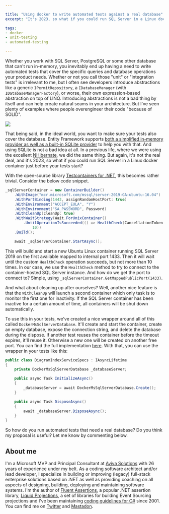 ```yaml
---

title: "Using docker to write automated tests against a real database"
excerpt: "It's 2023, so what if you could run SQL Server in a Linux docker container just before your tests start?"

tags:
- docker
- unit-testing
- automated-testing

---
```


Whether you work with SQL Server, PostgreSQL or some other database that can't run in-memory, you inevitably end up having a need to write automated tests that cover the specific queries and database operations your product needs. Whether or not you call those "unit" or "integration tests" is irrelevant to me, but I often see developers introduce abstractions like a generic `IPermitRepository`, a `IDatabaseManager` (with `IDatabaseManagerFactory`), or worse, their own expression-based abstraction on top of LINQ. Introducing abstractions is not a bad thing by itself and can help create natural seams in your architecture. But I've seen plenty of examples where people overengineer their code "because of SOLID". 

<img src="{{ site.url }}{{ site.baseurl }}/assets/images/posts/2023/docker.png" class="align-center"/> 

That being said, in the ideal world, you want to make sure your tests also cover the database. Entity Framework supports [both a simplified in-memory provider as well as a built-in SQLite provider](https://learn.microsoft.com/en-us/ef/core/testing/) to help you with that. And using SQLite is not a bad idea at all. In a previous life, where we were using the excellent [NHibernate](https://nhibernate.info/), we did the same thing. But again, it's not the real deal, and it's 2023, so what if you could run SQL Server in a Linux docker container just before your tests start? 

With the open-source library [Testcontainers for .NET](https://dotnet.testcontainers.org/), this becomes rather trivial. Consider the below code snippet. 

```csharp
_sqlServerContainer = new ContainerBuilder()
    .WithImage("mcr.microsoft.com/mssql/server:2019-GA-ubuntu-16.04")
    .WithPortBinding(1443, assignRandomHostPort: true)
    .WithEnvironment("ACCEPT_EULA", "Y")
    .WithEnvironment("SA_PASSWORD", Password)
    .WithCleanUp(cleanUp: true)
    .WithWaitStrategy(Wait.ForUnixContainer()
        .UntilOperationIsSucceeded(() => HealthCheck(CancellationToken.None).GetAwaiter().GetResult(),
            10))
    .Build();

    await _sqlServerContainer.StartAsync();
```

This will build and start a new Ubuntu Linux container running SQL Server 2019 on the first available mapped to internal port 1433. Then it will wait until the custom `HealthCheck` operation succeeds, but not more than 10 times. In our case, we use the `HealthCheck` method to try to connect to the container-hosted SQL Server instance. And how do we get the port to connect to? Simple, using `_sqlServerContainer.GetMappedPublicPort(1433)`.

And what about cleaning up after ourselves? Well, another nice feature is that the `WithCleanUp` will launch a second container which only task is to monitor the first one for inactivity. If the SQL Server container has been inactive for a certain amount of time, all containers will be shut down automatically. 

To use this in your tests, we've created a nice wrapper around all of this called `DockerMsSqlServerDatabase`. It'll create and start the container, create an empty database, expose the connection string, and delete the database during the dispose. If another test reuses the container before the timeout expires, it'll reuse it. Otherwise a new one will be created on another free port. You can find the full implementation [here](https://gist.github.com/dennisdoomen/9a97e07a4c4a8f2eef3af5ac293d6759). With that, you can use the wrapper in your tests like this:

```csharp
public class DiagramIndexServiceSpecs : IAsyncLifetime
{
    private DockerMsSqlServerDatabase _databaseServer;

    public async Task InitializeAsync()
    {
        _databaseServer = await DockerMsSqlServerDatabase.Create();
    }

    public async Task DisposeAsync()
    {
        await _databaseServer.DisposeAsync();
    }
}
```

So how do you run automated tests that need a real database? Do you think my proposal is useful? Let me know by commenting below. 

## About me
I'm a Microsoft MVP and Principal Consultant at [Aviva Solutions](https://avivasolutions.nl/) with 26 years of experience under my belt. As a coding software architect and/or lead developer, I specialize in building or improving (legacy) full-stack enterprise solutions based on .NET as well as providing coaching on all aspects of designing, building, deploying and maintaining software systems. I'm the author of [Fluent Assertions](https://www.fluentassertions.com), a popular .NET assertion library, [Liquid Projections](https://www.liquidprojections.net), a set of libraries for building Event Sourcing projections and I've been maintaining [coding guidelines for C#](https://www.csharpcodingguidelines.com) since 2001. You can find me on [Twitter](https://twitter.com/ddoomen) and [Mastadon](https://mastodon.social/@ddoomen).
